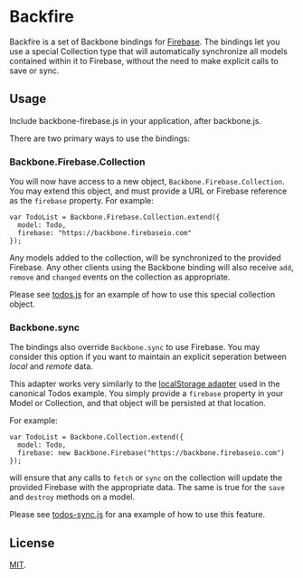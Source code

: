 Backfire
========
Backfire is a set of Backbone bindings for [Firebase](http://www.firebase.com).
The bindings let you use a special Collection type that will automatically
synchronize all models contained within it to Firebase, without the need
to make explicit calls to save or sync.

Usage
-----
Include backbone-firebase.js in your application, after backbone.js.

There are two primary ways to use the bindings:

### Backbone.Firebase.Collection

You will now have access to a new object, `Backbone.Firebase.Collection`. You
may extend this object, and must provide a URL or Firebase reference as the
`firebase` property. For example:

    var TodoList = Backbone.Firebase.Collection.extend({
      model: Todo,
      firebase: "https://backbone.firebaseio.com"
    });

Any models added to the collection, will be synchronized to the provided
Firebase. Any other clients using the Backbone binding will also receive
`add`, `remove` and `changed` events on the collection as appropriate.

Please see [todos.js](https://github.com/firebase/backfire/blob/master/todos.js)
for an example of how to use this special collection object.

### Backbone.sync

The bindings also override `Backbone.sync` to use Firebase. You may consider
this option if you want to maintain an explicit seperation between _local_ and
_remote_ data.

This adapter works very similarly to the
[localStorage adapter](http://documentcloud.github.com/backbone/docs/backbone-localstorage.html)
used in the canonical Todos example. You simply provide a `firebase` property
in your Model or Collection, and that object will be persisted at that location.

For example:

    var TodoList = Backbone.Collection.extend({
      model: Todo,
      firebase: new Backbone.Firebase("https://backbone.firebaseio.com")
    });

will ensure that any calls to `fetch` or `sync` on the collection will update
the provided Firebase with the appropriate data. The same is true for the
`save` and `destroy` methods on a model.

Please see [todos-sync.js](https://github.com/firebase/backfire/blob/master/todos-sync.js)
for ana example of how to use this feature.

License
-------
[MIT](http://firebase.mit-license.org).
